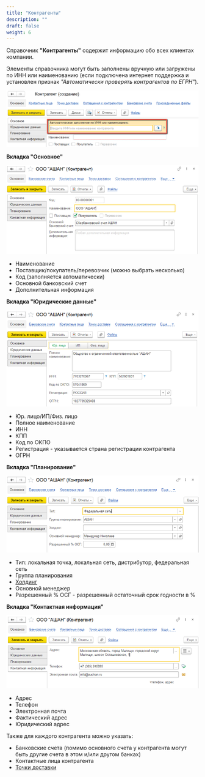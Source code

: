 ```yaml
---
title: "Контрагенты"
description: ""
draft: false
weight: 6
---
```


Справочник **"Контрагенты"** содержит информацию обо всех клиентах компании.

Элементы справочника могут быть заполнены вручную или загружены по ИНН или наименованию (если подключена интернет поддержка и установлен признак *"Автоматически проверять контрагентов по ЕГРН"*).

![1](1.png)

**Вкладка "Основное"**

![2020-05-28_1452](2020-05-28_1452.png)

- Наименование
- Поставщик/покупатель/перевозчик (можно выбрать несколько)
- Код (заполняется автоматически)
- Основной банковский счет
- Дополнительная информация

**Вкладка "Юридические данные"**

![2020-05-28_1458](2020-05-28_1458.png)

- Юр. лицо/ИП/Физ. лицо
- Полное наименование
- ИНН
- КПП
- Код по ОКПО
- Регистрация - указывается страна регистрации контрагента
- ОГРН

**Вкладка "Планирование"**

![2020-05-28_1501](2020-05-28_1501.png)

- Тип: локальная точка, локальная сеть, дистрибутор, федеральная сеть
- Группа планирования
- [Холдинг](Holding.md)
- Основной менеджер
- Разрешенный % ОСГ -  разрешенный остаточный срок годности в %

**Вкладка "Контактная информация"**

![2020-05-28_1502](2020-05-28_1502.png)

- Адрес
- Телефон
- Электронная почта
- Фактический адрес
- Юридический адрес

Также для каждого контрагента можно указать:

- Банковские счета (помимо основного счета у контрагента могут быть другие счета в этом и/или другом банках)
- Контактные лица контрагента
- [Точки доставки](DeliveryPoint.md)

[1]:1.png
